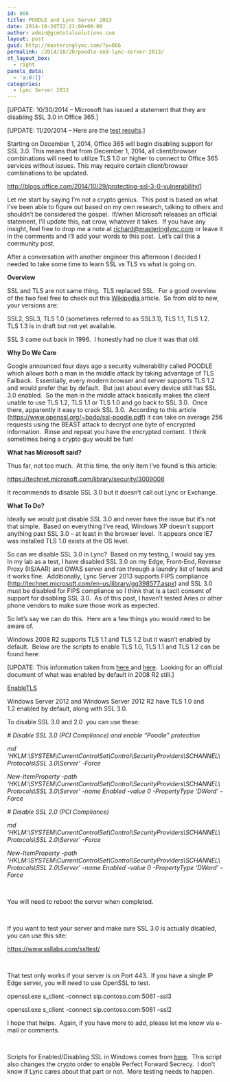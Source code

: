 ```yaml
---
id: 866
title: POODLE and Lync Server 2013
date: 2014-10-20T22:21:06+00:00
author: admin@gcmtotalsolutions.com
layout: post
guid: http://masteringlync.com/?p=866
permalink: /2014/10/20/poodle-and-lync-server-2013/
st_layout_box:
  - right
panels_data:
  - 'a:0:{}'
categories:
  - Lync Server 2013
---
```

[UPDATE: 10/30/2014 &#8211; Microsoft has issued a statement that they are disabling SSL 3.0 in Office 365.]

[UPDATE: 11/20/2014 &#8211; Here are the [test results](http://masteringlync.com/2014/11/20/poodle-testing-results-for-lync/).]

Starting on December 1, 2014, Office 365 will begin disabling support for SSL 3.0. This means that from December 1, 2014, all client/browser combinations will need to utilize TLS 1.0 or higher to connect to Office 365 services without issues. This may require certain client/browser combinations to be updated.

<http://blogs.office.com/2014/10/29/protecting-ssl-3-0-vulnerability/>]

Let me start by saying I&#8217;m not a crypto genius.  This post is based on what I&#8217;ve been able to figure out based on my own research, talking to others and shouldn&#8217;t be considered the gospel.  If/when Microsoft releases an official statement, I&#8217;ll update this, eat crow, whatever it takes.  If you have any insight, feel free to drop me a note at <a href="mailto:richard@masteringlync.com" target="_blank">richard@masteringlync.com</a> or leave it in the comments and I&#8217;ll add your words to this post.  Let&#8217;s call this a community post.

After a conversation with another engineer this afternoon I decided I needed to take some time to learn SSL vs TLS vs what is going on.

**Overview**

SSL and TLS are not same thing.  TLS replaced SSL.  For a good overview of the two feel free to check out this <a href="http://en.wikipedia.org/wiki/Transport_Layer_Security" target="_blank">Wikipedia </a>article.  So from old to new, your versions are:

SSL2, SSL3, TLS 1.0 (sometimes referred to as SSL3.1), TLS 1.1, TLS 1.2.  TLS 1.3 is in draft but not yet available.

SSL 3 came out back in 1996.  I honestly had no clue it was that old.

**Why Do We Care**

Google announced four days ago a security vulnerability called POODLE which allows both a man in the middle attack by taking advantage of TLS Failback.  Essentially, every modern browser and server supports TLS 1.2 and would prefer that by default.  But just about every device still has SSL 3.0 enabled.  So the man in the middle attack basically makes the client unable to use TLS 1.2, TLS 1.1 or TLS 1.0 and go back to SSL 3.0.  Once there, apparently it easy to crack SSL 3.0.  According to this article (<https://www.openssl.org/~bodo/ssl-poodle.pdf>) it can take on average 256 requests using the BEAST attack to decrypt one byte of encrypted information.  Rinse and repeat you have the encrypted content.  I think sometimes being a crypto guy would be fun!

**What has Microsoft said?**

Thus far, not too much.  At this time, the only item I&#8217;ve found is this article:

<a href="https://technet.microsoft.com/library/security/3009008" target="_parent">https://technet.microsoft.com/library/security/3009008</a>

It recommends to disable SSL 3.0 but it doesn&#8217;t call out Lync or Exchange.

**What To Do?**

Ideally we would just disable SSL 3.0 and never have the issue but it&#8217;s not that simple.  Based on everything I&#8217;ve read, Windows XP doesn’t support anything past SSL 3.0 &#8211; at least in the browser level.  It appears once IE7 was installed TLS 1.0 exists at the OS level.

So can we disable SSL 3.0 in Lync?  Based on my testing, I would say yes.  In my lab as a test, I have disabled SSL 3.0 on my Edge, Front-End, Reverse Proxy (IIS/AAR) and OWAS server and ran through a laundry list of tests and it works fine.  Additionally, Lync Server 2013 supports FIPS compliance (<http://technet.microsoft.com/en-us/library/gg398577.aspx>) and SSL 3.0 must be disabled for FIPS compliance so I think that is a tacit consent of support for disabling SSL 3.0.  As of this post, I haven&#8217;t tested Aries or other phone vendors to make sure those work as expected.

So let’s say we can do this.  Here are a few things you would need to be aware of.

Windows 2008 R2 supports TLS 1.1 and TLS 1.2 but it wasn&#8217;t enabled by default.  Below are the scripts to enable TLS 1.0, TLS 1.1 and TLS 1.2 can be found here:

[UPDATE: This information taken from <a href="http://www.derekseaman.com/2010/06/enable-tls-12-aes-256-and-sha-256-in.html" target="_blank">here </a>and <a href="http://www.adminhorror.com/2011/10/enable-tls-11-and-tls-12-on-windows_1853.html" target="_blank">here</a>.  Looking for an official document of what was enabled by default in 2008 R2 still.]

[EnableTLS](http://masteringlync.com/wp-content/uploads/sites/2/2014/10/EnableTLS.txt)

Windows Server 2012 and Windows Server 2012 R2 have TLS 1.0 and 1.2 enabled by default, along with SSL 3.0.

To disable SSL 3.0 and 2.0  you can use these:

_\# Disable SSL 3.0 (PCI Compliance) and enable “Poodle” protection_

_md ‘HKLM:\SYSTEM\CurrentControlSet\Control\SecurityProviders\SCHANNEL\Protocols\SSL 3.0\Server’ -Force_

_New-ItemProperty -path ‘HKLM:\SYSTEM\CurrentControlSet\Control\SecurityProviders\SCHANNEL\Protocols\SSL 3.0\Server’ -name Enabled -value 0 -PropertyType ‘DWord’ -Force_

_\# Disable SSL 2.0 (PCI Compliance)_

_md ‘HKLM:\SYSTEM\CurrentControlSet\Control\SecurityProviders\SCHANNEL\Protocols\SSL 2.0\Server’ -Force_

_New-ItemProperty -path ‘HKLM:\SYSTEM\CurrentControlSet\Control\SecurityProviders\SCHANNEL\Protocols\SSL 2.0\Server’ -name Enabled -value 0 -PropertyType ‘DWord’ -Force_

&nbsp;

You will need to reboot the server when completed.

&nbsp;

If you want to test your server and make sure SSL 3.0 is actually disabled, you can use this site:

<https://www.ssllabs.com/ssltest/>

&nbsp;

That test only works if your server is on Port 443.  If you have a single IP Edge server, you will need to use OpenSSL to test.

openssl.exe s_client -connect sip.contoso.com:5061 -ssl3

openssl.exe s_client -connect sip.contoso.com:5061 –ssl2

I hope that helps.  Again, if you have more to add, please let me know via e-mail or comments.

&nbsp;

Scripts for Enabled/Disabling SSL in Windows comes from <a href="http://www.hass.de/content/setup-your-iis-ssl-perfect-forward-secrecy-and-tls-12" target="_blank">here</a>.  This script also changes the crypto order to enable Perfect Forward Secrecy.  I don&#8217;t know if Lync cares about that part or not.  More testing needs to happen.